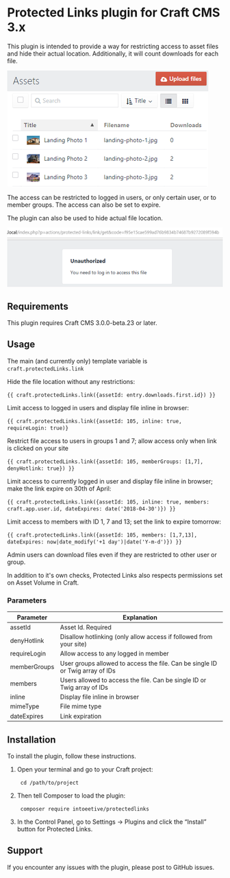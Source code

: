 # Protected Links plugin for Craft CMS 3.x

This plugin is intended to provide a way for restricting access to asset files and hide their actual location. Additionally, it will count downloads for each file.

![Download stats](resources/img/scr1.png)

The access can be restricted to logged in users, or only certain user, or to member groups. The access can also be set to expire.

The plugin can also be used to hide actual file location. 

![Access restriction](resources/img/scr2.png)

## Requirements

This plugin requires Craft CMS 3.0.0-beta.23 or later.

## Usage

The main (and currently only) template variable is `craft.protectedLinks.link`

Hide the file location without any restrictions:
```
{{ craft.protectedLinks.link({assetId: entry.downloads.first.id}) }}
```

Limit access to logged in users and display file inline in browser:
```
{{ craft.protectedLinks.link({assetId: 105, inline: true, requireLogin: true)}
```

Restrict file access to users in groups 1 and 7; allow access only when link is clicked on your site
```
{{ craft.protectedLinks.link({assetId: 105, memberGroups: [1,7], denyHotlink: true}) }}
```

Limit access to currently logged in user and display file inline in browser; make the link expire on 30th of April:
```
{{ craft.protectedLinks.link({assetId: 105, inline: true, members: craft.app.user.id, dateExpires: date('2018-04-30')}) }}
```

Limit access to members with ID 1, 7 and 13; set the link to expire tomorrow:
```
{{ craft.protectedLinks.link({assetId: 105, members: [1,7,13], dateExpires: now|date_modify('+1 day')|date('Y-m-d')}) }}
```

Admin users can download files even if they are restricted to other user or group. 

In addition to it's own checks, Protected Links also respects permissions set on Asset Volume in Craft.

### Parameters

| Parameter | Explanation |
| --------- | ----------- |
| assetId | Asset Id. Required |
| denyHotlink | Disallow hotlinking (only allow access if followed from your site) |
| requireLogin | Allow access to any logged in member |
| memberGroups | User groups allowed to access the file. Can be single ID or Twig array of IDs |
| members | Users allowed to access the file. Can be single ID or Twig array of IDs |
| inline | Display file inline in browser |
| mimeType | File mime type |
| dateExpires | Link expiration |

## Installation

To install the plugin, follow these instructions.

1. Open your terminal and go to your Craft project:

        cd /path/to/project

2. Then tell Composer to load the plugin:

        composer require intoeetive/protectedlinks

3. In the Control Panel, go to Settings → Plugins and click the “Install” button for Protected Links.

## Support

If you encounter any issues with the plugin, please post to GitHub issues.
